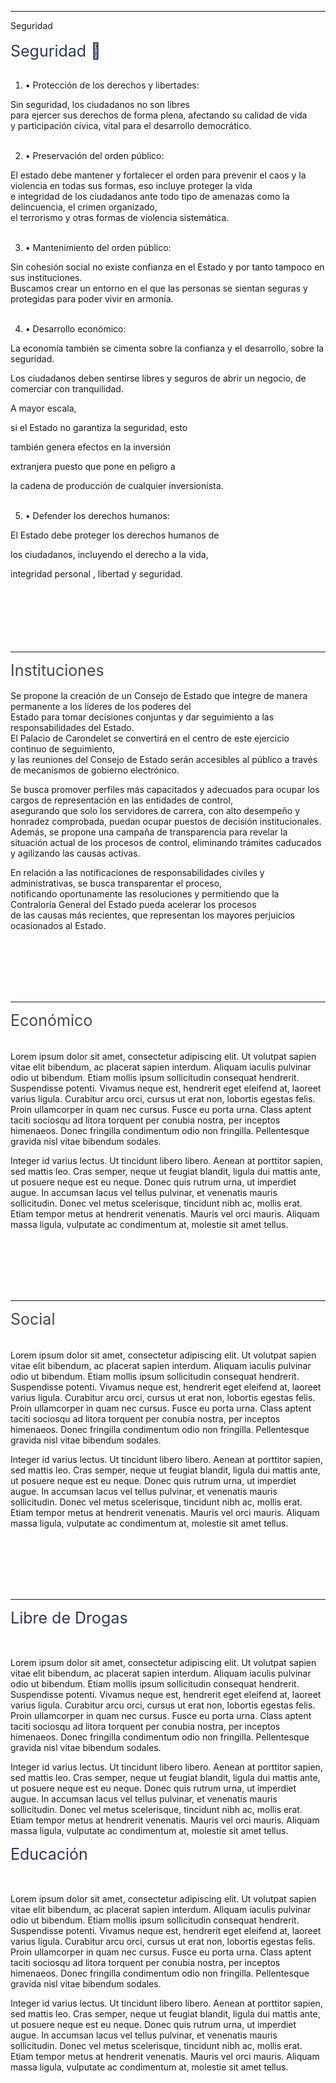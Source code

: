 <hr>

<div id="Seguridad">
<span style="color:#;">Seguridad</span>
</div>


<br>
<span style="font-size: 25px;color:#2d3956;">Seguridad 🦺</span>
<br>
<br>


1. • Protección de los derechos y libertades:

Sin seguridad, los ciudadanos no son libres <br>para ejercer sus derechos de forma plena, afectando su calidad de vida<br> y participación cívica, vital para el desarrollo democrático. <br><br>


2. • Preservación del orden público:

El estado debe mantener y fortalecer el orden para prevenir el caos y la violencia en todas sus formas, eso incluye proteger la vida<br>  e integridad de los ciudadanos ante todo tipo de amenazas como la delincuencia, el crimen organizado,<br>  el terrorismo y otras formas de violencia sistemática. <br><br>

3. • Mantenimiento del orden público:

Sin cohesión social no existe confianza en el Estado y por tanto tampoco en sus instituciones.<br>  Buscamos crear un entorno en el que las personas se sientan seguras y protegidas para poder vivir en armonía. <br><br>

4. • Desarrollo económico:

La economía también 
se cimenta sobre la confianza y el desarrollo, sobre la seguridad.

 Los ciudadanos deben sentirse libres y seguros de abrir un negocio, de comerciar con tranquilidad.

A mayor escala, 

 si el Estado no garantiza la seguridad, esto 

 también genera efectos en la inversión 

 extranjera puesto que pone en peligro a

  la cadena de producción de cualquier inversionista. <br><br>


5. • Defender los derechos humanos:

El Estado debe proteger los derechos humanos de 

los ciudadanos, incluyendo el derecho a la vida, 

integridad personal , libertad y seguridad.
<br>
<br>
<br>
<br>
<br>
<br>
<br>

<hr>

<div id="Instituciones ">
<span style="font-size: 25px;color: #444C4E;">Instituciones</span>
</div>
<br>
Se propone la creación de un Consejo de Estado que integre de manera permanente a los líderes de los poderes del <br>Estado para tomar decisiones conjuntas y dar seguimiento a las responsabilidades del Estado.<br> El Palacio de Carondelet se convertirá en el centro de este ejercicio continuo de seguimiento,<br> y las reuniones del Consejo de Estado serán accesibles al público a través de mecanismos de gobierno electrónico.

Se busca promover perfiles más capacitados y adecuados para ocupar los cargos de representación en las entidades de control,<br> asegurando que solo los servidores de carrera, con alto desempeño y honradez comprobada, puedan ocupar puestos de decisión institucionales.<br> Además, se propone una campaña de transparencia para revelar la situación actual de los procesos de control, eliminando trámites caducados <br>y agilizando las causas activas.

En relación a las notificaciones de responsabilidades civiles y administrativas, se busca transparentar el proceso,<br> notificando oportunamente las resoluciones y permitiendo que la Contraloría General del Estado pueda acelerar los procesos<br> de las causas más recientes, que representan los mayores perjuicios ocasionados al Estado.

<br>
<br>
<br>
<br>
<br>

<hr>
<div id="Económico">
<span style="font-size: 25px;color: #444C4E;">Económico</span>
</div>
<br>
<br>
Lorem ipsum dolor sit amet, consectetur adipiscing elit. Ut volutpat sapien vitae elit bibendum, ac placerat sapien interdum. Aliquam iaculis pulvinar odio ut bibendum. Etiam mollis ipsum sollicitudin consequat hendrerit. Suspendisse potenti. Vivamus neque est, hendrerit eget eleifend at, laoreet varius ligula. Curabitur arcu orci, cursus ut erat non, lobortis egestas felis. Proin ullamcorper in quam nec cursus. Fusce eu porta urna. Class aptent taciti sociosqu ad litora torquent per conubia nostra, per inceptos himenaeos. Donec fringilla condimentum odio non fringilla. Pellentesque gravida nisl vitae bibendum sodales.

Integer id varius lectus. Ut tincidunt libero libero. Aenean at porttitor sapien, sed mattis leo. Cras semper, neque ut feugiat blandit, ligula dui mattis ante, ut posuere neque est eu neque. Donec quis rutrum urna, ut imperdiet augue. In accumsan lacus vel tellus pulvinar, et venenatis mauris sollicitudin. Donec vel metus scelerisque, tincidunt nibh ac, mollis erat. Etiam tempor metus at hendrerit venenatis. Mauris vel orci mauris. Aliquam massa ligula, vulputate ac condimentum at, molestie sit amet tellus.

<br>
<br>
<br>
<br>
<br>

<hr>

<div id="Social">
<span style="font-size: 25px;color: #444C4E;">Social</span>
</div>
<br>
<br>
Lorem ipsum dolor sit amet, consectetur adipiscing elit. Ut volutpat sapien vitae elit bibendum, ac placerat sapien interdum. Aliquam iaculis pulvinar odio ut bibendum. Etiam mollis ipsum sollicitudin consequat hendrerit. Suspendisse potenti. Vivamus neque est, hendrerit eget eleifend at, laoreet varius ligula. Curabitur arcu orci, cursus ut erat non, lobortis egestas felis. Proin ullamcorper in quam nec cursus. Fusce eu porta urna. Class aptent taciti sociosqu ad litora torquent per conubia nostra, per inceptos himenaeos. Donec fringilla condimentum odio non fringilla. Pellentesque gravida nisl vitae bibendum sodales.

Integer id varius lectus. Ut tincidunt libero libero. Aenean at porttitor sapien, sed mattis leo. Cras semper, neque ut feugiat blandit, ligula dui mattis ante, ut posuere neque est eu neque. Donec quis rutrum urna, ut imperdiet augue. In accumsan lacus vel tellus pulvinar, et venenatis mauris sollicitudin. Donec vel metus scelerisque, tincidunt nibh ac, mollis erat. Etiam tempor metus at hendrerit venenatis. Mauris vel orci mauris. Aliquam massa ligula, vulputate ac condimentum at, molestie sit amet tellus.


<br>
<br>
<br>
<br>
<br>

<hr>

<div id="LibredeDrogas">
<span style="font-size: 25px;color:#2d3956;">Libre de Drogas</span>
</div>
<br>
<br>

Lorem ipsum dolor sit amet, consectetur adipiscing elit. Ut volutpat sapien vitae elit bibendum, ac placerat sapien interdum. Aliquam iaculis pulvinar odio ut bibendum. Etiam mollis ipsum sollicitudin consequat hendrerit. Suspendisse potenti. Vivamus neque est, hendrerit eget eleifend at, laoreet varius ligula. Curabitur arcu orci, cursus ut erat non, lobortis egestas felis. Proin ullamcorper in quam nec cursus. Fusce eu porta urna. Class aptent taciti sociosqu ad litora torquent per conubia nostra, per inceptos himenaeos. Donec fringilla condimentum odio non fringilla. Pellentesque gravida nisl vitae bibendum sodales.

Integer id varius lectus. Ut tincidunt libero libero. Aenean at porttitor sapien, sed mattis leo. Cras semper, neque ut feugiat blandit, ligula dui mattis ante, ut posuere neque est eu neque. Donec quis rutrum urna, ut imperdiet augue. In accumsan lacus vel tellus pulvinar, et venenatis mauris sollicitudin. Donec vel metus scelerisque, tincidunt nibh ac, mollis erat. Etiam tempor metus at hendrerit venenatis. Mauris vel orci mauris. Aliquam massa ligula, vulputate ac condimentum at, molestie sit amet tellus.

<div id="Educación">
<span style="font-size: 25px;color:#2d3956;">Educación</span>
</div>
<br>
<br>

Lorem ipsum dolor sit amet, consectetur adipiscing elit. Ut volutpat sapien vitae elit bibendum, ac placerat sapien interdum. Aliquam iaculis pulvinar odio ut bibendum. Etiam mollis ipsum sollicitudin consequat hendrerit. Suspendisse potenti. Vivamus neque est, hendrerit eget eleifend at, laoreet varius ligula. Curabitur arcu orci, cursus ut erat non, lobortis egestas felis. Proin ullamcorper in quam nec cursus. Fusce eu porta urna. Class aptent taciti sociosqu ad litora torquent per conubia nostra, per inceptos himenaeos. Donec fringilla condimentum odio non fringilla. Pellentesque gravida nisl vitae bibendum sodales.

Integer id varius lectus. Ut tincidunt libero libero. Aenean at porttitor sapien, sed mattis leo. Cras semper, neque ut feugiat blandit, ligula dui mattis ante, ut posuere neque est eu neque. Donec quis rutrum urna, ut imperdiet augue. In accumsan lacus vel tellus pulvinar, et venenatis mauris sollicitudin. Donec vel metus scelerisque, tincidunt nibh ac, mollis erat. Etiam tempor metus at hendrerit venenatis. Mauris vel orci mauris. Aliquam massa ligula, vulputate ac condimentum at, molestie sit amet tellus.